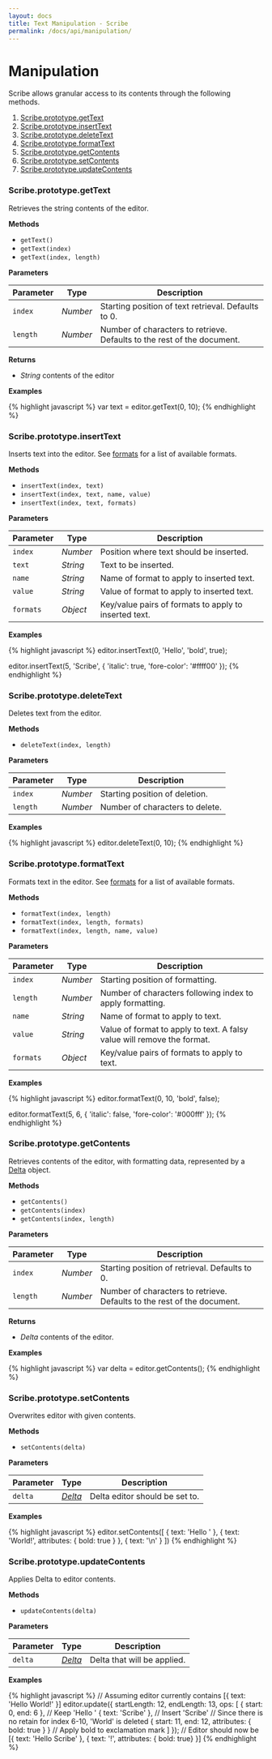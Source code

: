 ```yaml
---
layout: docs
title: Text Manipulation - Scribe
permalink: /docs/api/manipulation/
---
```


# Manipulation

Scribe allows granular access to its contents through the following methods.

1. [Scribe.prototype.getText](#scribeprototypegettext)
1. [Scribe.prototype.insertText](#scribeprototypeinserttext)
1. [Scribe.prototype.deleteText](#scribeprototypedeletetext)
1. [Scribe.prototype.formatText](#scribeprototypeformattext)
1. [Scribe.prototype.getContents](#scribeprototypegetcontents)
1. [Scribe.prototype.setContents](#scribeprototypesetcontents)
1. [Scribe.prototype.updateContents](#scribeprototypeupdatecontents)


### Scribe.prototype.getText

Retrieves the string contents of the editor.

**Methods**

- `getText()`
- `getText(index)`
- `getText(index, length)`

**Parameters**

| Parameter | Type     | Description
|-----------|----------|------------
| `index`   | _Number_ | Starting position of text retrieval. Defaults to 0.
| `length`  | _Number_ | Number of characters to retrieve. Defaults to the rest of the document.


**Returns**

- *String* contents of the editor

**Examples**

{% highlight javascript %}
var text = editor.getText(0, 10);
{% endhighlight %}


### Scribe.prototype.insertText

Inserts text into the editor. See [formats](/docs/editor/formats/) for a list of available formats.

**Methods**

- `insertText(index, text)`
- `insertText(index, text, name, value)`
- `insertText(index, text, formats)`

**Parameters**

| Parameter | Type     | Description
|-----------|----------|------------
| `index`   | _Number_ | Position where text should be inserted.
| `text`    | _String_ | Text to be inserted.
| `name`    | _String_ | Name of format to apply to inserted text.
| `value`   | _String_ | Value of format to apply to inserted text.
| `formats` | _Object_ | Key/value pairs of formats to apply to inserted text.

**Examples**

{% highlight javascript %}
editor.insertText(0, 'Hello', 'bold', true);

editor.insertText(5, 'Scribe', {
  'italic': true,
  'fore-color': '#ffff00'
});
{% endhighlight %}


### Scribe.prototype.deleteText

Deletes text from the editor.

**Methods**

- `deleteText(index, length)`

**Parameters**

| Parameter | Type     | Description
|-----------|----------|------------
| `index`   | _Number_ | Starting position of deletion.
| `length`  | _Number_ | Number of characters to delete.

**Examples**

{% highlight javascript %}
editor.deleteText(0, 10);
{% endhighlight %}


### Scribe.prototype.formatText

Formats text in the editor. See [formats](/docs/editor/formats/) for a list of available formats.

**Methods**

- `formatText(index, length)`
- `formatText(index, length, formats)`
- `formatText(index, length, name, value)`

**Parameters**

| Parameter | Type     | Description
|-----------|----------|------------
| `index`   | _Number_ | Starting position of formatting.
| `length`  | _Number_ | Number of characters following index to apply formatting.
| `name`    | _String_ | Name of format to apply to text.
| `value`   | _String_ | Value of format to apply to text. A falsy value will remove the format.
| `formats` | _Object_ | Key/value pairs of formats to apply to text.

**Examples**

{% highlight javascript %}
editor.formatText(0, 10, 'bold', false);

editor.formatText(5, 6, {
  'italic': false,
  'fore-color': '#000fff'
});
{% endhighlight %}


### Scribe.prototype.getContents

Retrieves contents of the editor, with formatting data, represented by a [Delta](/docs/api/deltas/) object.

**Methods**

- `getContents()`
- `getContents(index)`
- `getContents(index, length)`

**Parameters**

| Parameter | Type     | Description
|-----------|----------|------------
| `index`   | _Number_ | Starting position of retrieval. Defaults to 0.
| `length`  | _Number_ | Number of characters to retrieve. Defaults to the rest of the document.

**Returns**

- _Delta_ contents of the editor.

**Examples**

{% highlight javascript %}
var delta = editor.getContents();
{% endhighlight %}


### Scribe.prototype.setContents

Overwrites editor with given contents.

**Methods**

- `setContents(delta)`

**Parameters**

| Parameter | Type                         | Description
|-----------|------------------------------|------------
| `delta`   | [_Delta_](/docs/api/deltas/) | Delta editor should be set to.

**Examples**

{% highlight javascript %}
editor.setContents([
  { text: 'Hello ' },
  { text: 'World!', attributes: { bold: true } },
  { text: '\n' }
])
{% endhighlight %}


### Scribe.prototype.updateContents

Applies Delta to editor contents.

**Methods**

- `updateContents(delta)`

**Parameters**

| Parameter | Type                         | Description
|-----------|------------------------------|------------
| `delta`   | [_Delta_](/docs/api/deltas/) | Delta that will be applied.

**Examples**

{% highlight javascript %}
// Assuming editor currently contains [{ text: 'Hello World!' }]
editor.update({
  startLength: 12,
  endLength: 13,
  ops: [
    { start: 0, end: 6 }, // Keep 'Hello '
    { text: 'Scribe' },   // Insert 'Scribe'
                          // Since there is no retain for index 6-10, 'World' is deleted
    { start: 11, end: 12, attributes: { bold: true } }    // Apply bold to exclamation mark
  ]
});
// Editor should now be [{ text: 'Hello Scribe' }, { text: '!', attributes: { bold: true} }]
{% endhighlight %}
